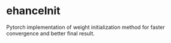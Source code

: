 # ehanceInit
Pytorch implementation of weight initialization method for faster convergence and better final result.
